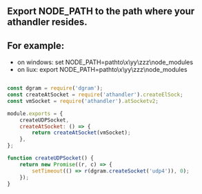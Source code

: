 

## Export NODE_PATH to the path where your athandler resides.
## For example:
* on windows: set NODE_PATH=pathto\x\yy\zzz\node_modules
* on liux: export NODE_PATH=pathto\x\yy\zzz\node_modules

```js

const dgram = require('dgram');
const createAtSocket = require('athandler').createElSock;
const vmSocket = require('athandler').atSocketv2;

module.exports = {
    createUDPSocket,
    createAtSocket: () => {
        return createAtSocket(vmSocket);
    },
};

function createUDPSocket() {
    return new Promise((r, c) => {
        setTimeout(() => r(dgram.createSocket('udp4')), 0);
    });
}

```